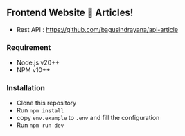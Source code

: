 ## Frontend Website 📰 Articles!
- Rest API : https://github.com/bagusindrayana/api-article

### Requirement
- Node.js v20++
- NPM v10++

### Installation
- Clone this repository
- Run `npm install`
- copy `env.example` to `.env` and fill the configuration
- Run `npm run dev`